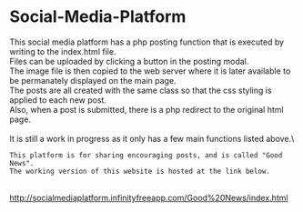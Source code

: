 # Social-Media-Platform

This social media platform has a php posting function that is executed by writing to the index.html file.\
Files can be uploaded by clicking a button in the posting modal. \
The image file is then copied to the web server where it is later available to be permanately displayed on the main page.\
The posts are all created with the same class so that the css styling is applied to each new post.\
Also, when a post is submitted, there is a php redirect to the original html page.\
\
It is still a work in progress as it only has a few main functions listed above.\

    This platform is for sharing encouraging posts, and is called "Good News".
    The working version of this website is hosted at the link below.
\
http://socialmediaplatform.infinityfreeapp.com/Good%20News/index.html
